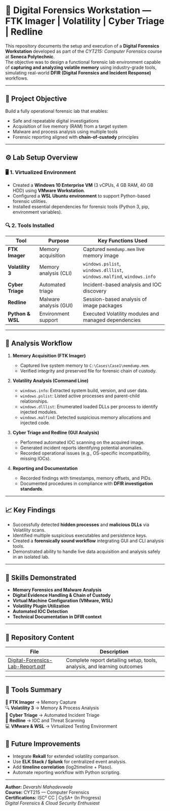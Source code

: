 # 💾 Digital Forensics Workstation — FTK Imager | Volatility | Cyber Triage | Redline

This repository documents the setup and execution of a **Digital Forensics Workstation** developed as part of the *CYT215: Computer Forensics* course at **Seneca Polytechnic**.  
The objective was to design a functional forensic lab environment capable of **capturing and analyzing volatile memory** using industry-grade tools, simulating real-world **DFIR (Digital Forensics and Incident Response)** workflows.

---

## 🎯 Project Objective
Build a fully operational forensic lab that enables:
- Safe and repeatable digital investigations  
- Acquisition of live memory (RAM) from a target system  
- Malware and process analysis using multiple tools  
- Forensic reporting aligned with **chain-of-custody** principles  

---

## ⚙️ Lab Setup Overview

### 🖥️ 1. Virtualized Environment
- Created a **Windows 10 Enterprise VM** (3 vCPUs, 4 GB RAM, 40 GB HDD) using **VMware Workstation**.  
- Configured a **WSL Ubuntu environment** to support Python-based forensic utilities.  
- Installed essential dependencies for forensic tools (Python 3, pip, environment variables).

### 🔍 2. Tools Installed
| Tool | Purpose | Key Functions Used |
|------|----------|--------------------|
| **FTK Imager** | Memory acquisition | Captured `memdump.mem` live memory image |
| **Volatility 3** | Memory analysis (CLI) | `windows.pslist`, `windows.dlllist`, `windows.malfind`, `windows.info` |
| **Cyber Triage** | Automated triage | Incident-based analysis and IOC discovery |
| **Redline** | Malware analysis (GUI) | Session-based analysis of image packages |
| **Python & WSL** | Environment support | Executed Volatility modules and managed dependencies |

---

## 🔬 Analysis Workflow

1. **Memory Acquisition (FTK Imager)**  
   - Captured live system memory to `C:\Cases\Case1\memdump.mem`.  
   - Verified integrity and preserved file for forensic chain of custody.

2. **Volatility Analysis (Command Line)**  
   - `windows.info`: Extracted system build, version, and user data.  
   - `windows.pslist`: Listed active processes and parent-child relationships.  
   - `windows.dlllist`: Enumerated loaded DLLs per process to identify injected modules.  
   - `windows.malfind`: Detected suspicious memory allocations and injected code.

3. **Cyber Triage and Redline (GUI Analysis)**  
   - Performed automated IOC scanning on the acquired image.  
   - Generated incident reports identifying potential anomalies.  
   - Recorded operational issues (e.g., OS-specific incompatibility, missing IOCs).

4. **Reporting and Documentation**  
   - Recorded findings with timestamps, memory offsets, and PIDs.  
   - Documented procedures in compliance with **DFIR investigation standards**.

---

## 📈 Key Findings
- Successfully detected **hidden processes** and **malicious DLLs** via Volatility scans.  
- Identified multiple suspicious executables and persistence keys.  
- Created a **forensically sound workflow** integrating GUI and CLI analysis tools.  
- Demonstrated ability to handle live data acquisition and analysis safely in an isolated lab.

---

## 🧠 Skills Demonstrated
- **Memory Forensics and Malware Analysis**  
- **Digital Evidence Handling & Chain of Custody**  
- **Virtual Machine Configuration (VMware, WSL)**  
- **Volatility Plugin Utilization**  
- **Automated IOC Detection**  
- **Technical Documentation in DFIR context**

---

## 📄 Repository Content
| File | Description |
|------|--------------|
| [Digital-Forensics-Lab-Report.pdf](./Digital-Forensics-Lab-Report.pdf) | Complete report detailing setup, tools, analysis, and learning outcomes |

---

## 🧩 Tools Summary

🧠 **FTK Imager** → Memory Capture  
🔍 **Volatility 3** → Memory & Process Analysis  
🚨 **Cyber Triage** → Automated Incident Triage  
🧾 **Redline** → IOC and Threat Scanning  
💻 **VMware & WSL** → Virtualized Testing Environment


## 🚀 Future Improvements
- Integrate **Rekall** for extended volatility comparison.  
- Use **ELK Stack / Splunk** for centralized event analysis.  
- Add **timeline correlation** (log2timeline + Plaso).  
- Automate reporting workflow with Python scripting.

---

**Author:** *Devarshi Mahadevwala*  
**Course:** CYT215 — Computer Forensics  
**Certifications:** ISC² CC | CySA+ (In Progress)  
*Digital Forensics & Cloud Security Enthusiast*
